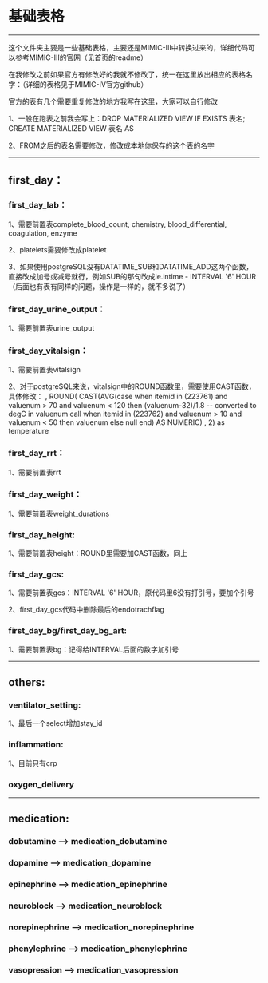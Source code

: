 # 基础表格
---
这个文件夹主要是一些基础表格，主要还是MIMIC-III中转换过来的，详细代码可以参考MIMIC-III的官网（见首页的readme）


在我修改之前如果官方有修改好的我就不修改了，统一在这里放出相应的表格名字：（详细的表格见于MIMIC-IV官方github）

官方的表有几个需要重复修改的地方我写在这里，大家可以自行修改

1、一般在跑表之前我会写上：DROP MATERIALIZED VIEW IF EXISTS 表名; CREATE MATERIALIZED VIEW 表名 AS

2、FROM之后的表名需要修改，修改成本地你保存的这个表的名字

---

## first_day：

### first_day_lab：

1、需要前置表complete_blood_count, chemistry, blood_differential, coagulation, enzyme

2、platelets需要修改成platelet

3、如果使用postgreSQL没有DATATIME_SUB和DATATIME_ADD这两个函数，直接改成加号或减号就行，例如SUB的那句改成ie.intime - INTERVAL '6' HOUR（后面也有表有同样的问题，操作是一样的，就不多说了）

### first_day_urine_output：

1、需要前置表urine_output

### first_day_vitalsign：

1、需要前置表vitalsign

2、对于postgreSQL来说，vitalsign中的ROUND函数里，需要使用CAST函数，具体修改： 
, ROUND(
      CAST(AVG(case when itemid in (223761) and valuenum > 70 and valuenum < 120 then (valuenum-32)/1.8 -- converted to degC in valuenum call
              when itemid in (223762) and valuenum > 10 and valuenum < 50  then valuenum else null end) AS NUMERIC)
    , 2) as temperature

### first_day_rrt：

1、需要前置表rrt

### first_day_weight：

1、需要前置表weight_durations

### first_day_height:

1、需要前置表height：ROUND里需要加CAST函数，同上

### first_day_gcs:

1、需要前置表gcs：INTERVAL '6' HOUR，原代码里6没有打引号，要加个引号

2、first_day_gcs代码中删除最后的endotrachflag

### first_day_bg/first_day_bg_art:

1、需要前置表bg：记得给INTERVAL后面的数字加引号

---

## others:

### ventilator_setting:

1、最后一个select增加stay_id

### inflammation:

1、目前只有crp

### oxygen_delivery

---

## medication:

### dobutamine --> medication_dobutamine

### dopamine --> medication_dopamine

### epinephrine --> medication_epinephrine

### neuroblock --> medication_neuroblock

### norepinephrine --> medication_norepinephrine

### phenylephrine --> medication_phenylephrine

### vasopression --> medication_vasopression



